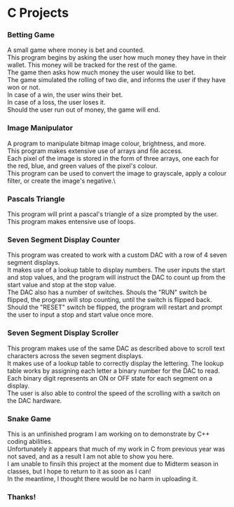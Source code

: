 # C Projects

### Betting Game
A small game where money is bet and counted.\
This program begins by asking the user how much money they have in their wallet. This money will be tracked for the rest of the game.\
The game then asks how much money the user would like to bet.\
The game simulated the rolling of two die, and informs the user if they have won or not.\
In case of a win, the user wins their bet.\
In case of a loss, the user loses it.\
Should the user run out of money, the game will end.
### Image Manipulator
A program to manipulate bitmap image colour, brightness, and more.\
This program makes extensive use of arrays and file access.\
Each pixel of the image is stored in the form of three arrays, one each for the red, blue, and green values of the pixel's colour.\
This program can be used to convert the image to grayscale, apply a colour filter, or create the image's negative.\
### Pascals Triangle
This program will print a pascal's triangle of a size prompted by the user.
This program makes entensive use of loops.
### Seven Segment Display Counter
This program was created to work with a custom DAC with a row of 4 seven segment displays.\
It makes use of a lookup table to display numbers. The user inputs the start and stop values, and the program will instruct the DAC to count up from the start value and stop at the stop value.\
The DAC also has a number of switches. Shouls the "RUN" switch be flipped, the program will stop counting, until the switch is flipped back.\
Should the "RESET" switch be flipped, the program will restart and prompt the user to input a stop and start value once more.
### Seven Segment Display Scroller
This program makes use of the same DAC as described above to scroll text characters across the seven segment displays.\
It makes use of a lookup table to correctly display the lettering. The lookup table works by assigning each letter a binary number for the DAC to read. Each binary digit represents an ON or OFF state for each segment on a display.\
The user is also able to control the speed of the scrolling with a switch on the DAC hardware.
### Snake Game
This is an unfinished program I am working on to demonstrate by C++ coding abilities.\
Unfortunately it appears that much of my work in C from previous year was not saved, and as a result I am not able to show you here.\
I am unable to finsih this project at the moment due to Midterm season in classes, but I hope to return to it as soon as I can!\
In the meantime, I thought there would be no harm in uploading it.
### Thanks!
